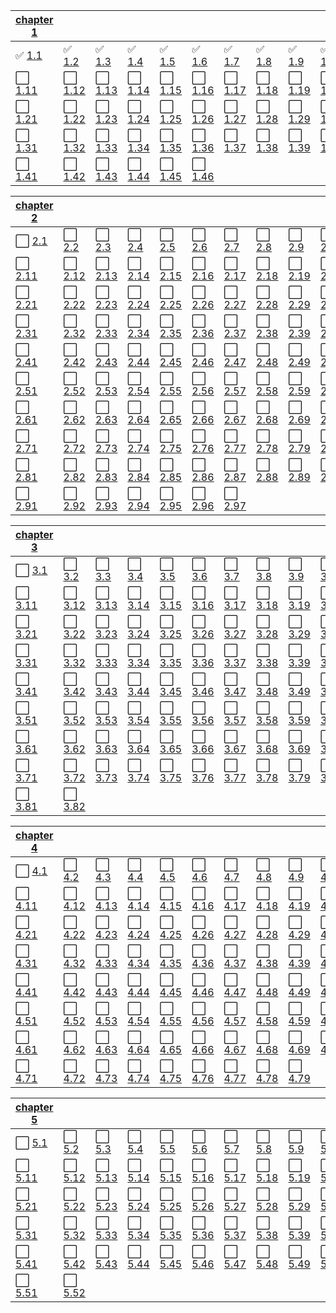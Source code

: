 | [chapter 1](./chapter1/) |   |   |   |   |   |   |   |   |    |
|---|---|---|---|---|---|---|---|---|----|
| :white_check_mark: [1.1](./chapter1/1-1.scm) | :white_check_mark: [1.2](./chapter1/1-2.scm) | :white_check_mark: [1.3](./chapter1/1-3.scm) | :white_check_mark: [1.4](./chapter1/1-4.scm) | :white_check_mark: [1.5](./chapter1/1-5.scm) | :white_check_mark: [1.6](./chapter1/1-6.scm) | :white_check_mark: [1.7](./chapter1/1-7.scm) | :white_check_mark: [1.8](./chapter1/1-8.scm) | :white_check_mark: [1.9](./chapter1/1-9.scm) | :white_check_mark: [1.10](./chapter1/1-10.scm) |
| :white_large_square: [1.11](./chapter1/1-11.scm) | :white_large_square: [1.12](./chapter1/1-12.scm) | :white_large_square: [1.13](./chapter1/1-13.scm) | :white_large_square: [1.14](./chapter1/1-14.scm) | :white_large_square: [1.15](./chapter1/1-15.scm) | :white_large_square: [1.16](./chapter1/1-16.scm) | :white_large_square: [1.17](./chapter1/1-17.scm) | :white_large_square: [1.18](./chapter1/1-18.scm) | :white_large_square: [1.19](./chapter1/1-19.scm) | :white_large_square: [1.20](./chapter1/1-20.scm) |
| :white_large_square: [1.21](./chapter1/1-21.scm) | :white_large_square: [1.22](./chapter1/1-22.scm) | :white_large_square: [1.23](./chapter1/1-23.scm) | :white_large_square: [1.24](./chapter1/1-24.scm) | :white_large_square: [1.25](./chapter1/1-25.scm) | :white_large_square: [1.26](./chapter1/1-26.scm) | :white_large_square: [1.27](./chapter1/1-27.scm) | :white_large_square: [1.28](./chapter1/1-28.scm) | :white_large_square: [1.29](./chapter1/1-29.scm) | :white_large_square: [1.30](./chapter1/1-30.scm) |
| :white_large_square: [1.31](./chapter1/1-31.scm) | :white_large_square: [1.32](./chapter1/1-32.scm) | :white_large_square: [1.33](./chapter1/1-33.scm) | :white_large_square: [1.34](./chapter1/1-34.scm) | :white_large_square: [1.35](./chapter1/1-35.scm) | :white_large_square: [1.36](./chapter1/1-36.scm) | :white_large_square: [1.37](./chapter1/1-37.scm) | :white_large_square: [1.38](./chapter1/1-38.scm) | :white_large_square: [1.39](./chapter1/1-39.scm) | :white_large_square: [1.40](./chapter1/1-40.scm) |
| :white_large_square: [1.41](./chapter1/1-41.scm) | :white_large_square: [1.42](./chapter1/1-42.scm) | :white_large_square: [1.43](./chapter1/1-43.scm) | :white_large_square: [1.44](./chapter1/1-44.scm) | :white_large_square: [1.45](./chapter1/1-45.scm) | :white_large_square: [1.46](./chapter1/1-46.scm) |

| [chapter 2](./chapter2/) |   |   |   |   |   |   |   |   |    |
|---|---|---|---|---|---|---|---|---|----|
| :white_large_square: [2.1](./chapter2/2-1.scm) | :white_large_square: [2.2](./chapter2/2-2.scm) | :white_large_square: [2.3](./chapter2/2-3.scm) | :white_large_square: [2.4](./chapter2/2-4.scm) | :white_large_square: [2.5](./chapter2/2-5.scm) | :white_large_square: [2.6](./chapter2/2-6.scm) | :white_large_square: [2.7](./chapter2/2-7.scm) | :white_large_square: [2.8](./chapter2/2-8.scm) | :white_large_square: [2.9](./chapter2/2-9.scm) | :white_large_square: [2.10](./chapter2/2-10.scm) |
| :white_large_square: [2.11](./chapter2/2-11.scm) | :white_large_square: [2.12](./chapter2/2-12.scm) | :white_large_square: [2.13](./chapter2/2-13.scm) | :white_large_square: [2.14](./chapter2/2-14.scm) | :white_large_square: [2.15](./chapter2/2-15.scm) | :white_large_square: [2.16](./chapter2/2-16.scm) | :white_large_square: [2.17](./chapter2/2-17.scm) | :white_large_square: [2.18](./chapter2/2-18.scm) | :white_large_square: [2.19](./chapter2/2-19.scm) | :white_large_square: [2.20](./chapter2/2-20.scm) |
| :white_large_square: [2.21](./chapter2/2-21.scm) | :white_large_square: [2.22](./chapter2/2-22.scm) | :white_large_square: [2.23](./chapter2/2-23.scm) | :white_large_square: [2.24](./chapter2/2-24.scm) | :white_large_square: [2.25](./chapter2/2-25.scm) | :white_large_square: [2.26](./chapter2/2-26.scm) | :white_large_square: [2.27](./chapter2/2-27.scm) | :white_large_square: [2.28](./chapter2/2-28.scm) | :white_large_square: [2.29](./chapter2/2-29.scm) | :white_large_square: [2.30](./chapter2/2-30.scm) |
| :white_large_square: [2.31](./chapter2/2-31.scm) | :white_large_square: [2.32](./chapter2/2-32.scm) | :white_large_square: [2.33](./chapter2/2-33.scm) | :white_large_square: [2.34](./chapter2/2-34.scm) | :white_large_square: [2.35](./chapter2/2-35.scm) | :white_large_square: [2.36](./chapter2/2-36.scm) | :white_large_square: [2.37](./chapter2/2-37.scm) | :white_large_square: [2.38](./chapter2/2-38.scm) | :white_large_square: [2.39](./chapter2/2-39.scm) | :white_large_square: [2.40](./chapter2/2-40.scm) |
| :white_large_square: [2.41](./chapter2/2-41.scm) | :white_large_square: [2.42](./chapter2/2-42.scm) | :white_large_square: [2.43](./chapter2/2-43.scm) | :white_large_square: [2.44](./chapter2/2-44.scm) | :white_large_square: [2.45](./chapter2/2-45.scm) | :white_large_square: [2.46](./chapter2/2-46.scm) | :white_large_square: [2.47](./chapter2/2-47.scm) | :white_large_square: [2.48](./chapter2/2-48.scm) | :white_large_square: [2.49](./chapter2/2-49.scm) | :white_large_square: [2.50](./chapter2/2-50.scm) |
| :white_large_square: [2.51](./chapter2/2-51.scm) | :white_large_square: [2.52](./chapter2/2-52.scm) | :white_large_square: [2.53](./chapter2/2-53.scm) | :white_large_square: [2.54](./chapter2/2-54.scm) | :white_large_square: [2.55](./chapter2/2-55.scm) | :white_large_square: [2.56](./chapter2/2-56.scm) | :white_large_square: [2.57](./chapter2/2-57.scm) | :white_large_square: [2.58](./chapter2/2-58.scm) | :white_large_square: [2.59](./chapter2/2-59.scm) | :white_large_square: [2.60](./chapter2/2-60.scm) |
| :white_large_square: [2.61](./chapter2/2-61.scm) | :white_large_square: [2.62](./chapter2/2-62.scm) | :white_large_square: [2.63](./chapter2/2-63.scm) | :white_large_square: [2.64](./chapter2/2-64.scm) | :white_large_square: [2.65](./chapter2/2-65.scm) | :white_large_square: [2.66](./chapter2/2-66.scm) | :white_large_square: [2.67](./chapter2/2-67.scm) | :white_large_square: [2.68](./chapter2/2-68.scm) | :white_large_square: [2.69](./chapter2/2-69.scm) | :white_large_square: [2.70](./chapter2/2-70.scm) |
| :white_large_square: [2.71](./chapter2/2-71.scm) | :white_large_square: [2.72](./chapter2/2-72.scm) | :white_large_square: [2.73](./chapter2/2-73.scm) | :white_large_square: [2.74](./chapter2/2-74.scm) | :white_large_square: [2.75](./chapter2/2-75.scm) | :white_large_square: [2.76](./chapter2/2-76.scm) | :white_large_square: [2.77](./chapter2/2-77.scm) | :white_large_square: [2.78](./chapter2/2-78.scm) | :white_large_square: [2.79](./chapter2/2-79.scm) | :white_large_square: [2.80](./chapter2/2-80.scm) |
| :white_large_square: [2.81](./chapter2/2-81.scm) | :white_large_square: [2.82](./chapter2/2-82.scm) | :white_large_square: [2.83](./chapter2/2-83.scm) | :white_large_square: [2.84](./chapter2/2-84.scm) | :white_large_square: [2.85](./chapter2/2-85.scm) | :white_large_square: [2.86](./chapter2/2-86.scm) | :white_large_square: [2.87](./chapter2/2-87.scm) | :white_large_square: [2.88](./chapter2/2-88.scm) | :white_large_square: [2.89](./chapter2/2-89.scm) | :white_large_square: [2.90](./chapter2/2-90.scm) |
| :white_large_square: [2.91](./chapter2/2-91.scm) | :white_large_square: [2.92](./chapter2/2-92.scm) | :white_large_square: [2.93](./chapter2/2-93.scm) | :white_large_square: [2.94](./chapter2/2-94.scm) | :white_large_square: [2.95](./chapter2/2-95.scm) | :white_large_square: [2.96](./chapter2/2-96.scm) | :white_large_square: [2.97](./chapter2/2-97.scm) |

| [chapter 3](./chapter3/) |   |   |   |   |   |   |   |   |    |
|---|---|---|---|---|---|---|---|---|----|
| :white_large_square: [3.1](./chapter3/3-1.scm) | :white_large_square: [3.2](./chapter3/3-2.scm) | :white_large_square: [3.3](./chapter3/3-3.scm) | :white_large_square: [3.4](./chapter3/3-4.scm) | :white_large_square: [3.5](./chapter3/3-5.scm) | :white_large_square: [3.6](./chapter3/3-6.scm) | :white_large_square: [3.7](./chapter3/3-7.scm) | :white_large_square: [3.8](./chapter3/3-8.scm) | :white_large_square: [3.9](./chapter3/3-9.scm) | :white_large_square: [3.10](./chapter3/3-10.scm) |
| :white_large_square: [3.11](./chapter3/3-11.scm) | :white_large_square: [3.12](./chapter3/3-12.scm) | :white_large_square: [3.13](./chapter3/3-13.scm) | :white_large_square: [3.14](./chapter3/3-14.scm) | :white_large_square: [3.15](./chapter3/3-15.scm) | :white_large_square: [3.16](./chapter3/3-16.scm) | :white_large_square: [3.17](./chapter3/3-17.scm) | :white_large_square: [3.18](./chapter3/3-18.scm) | :white_large_square: [3.19](./chapter3/3-19.scm) | :white_large_square: [3.20](./chapter3/3-20.scm) |
| :white_large_square: [3.21](./chapter3/3-21.scm) | :white_large_square: [3.22](./chapter3/3-22.scm) | :white_large_square: [3.23](./chapter3/3-23.scm) | :white_large_square: [3.24](./chapter3/3-24.scm) | :white_large_square: [3.25](./chapter3/3-25.scm) | :white_large_square: [3.26](./chapter3/3-26.scm) | :white_large_square: [3.27](./chapter3/3-27.scm) | :white_large_square: [3.28](./chapter3/3-28.scm) | :white_large_square: [3.29](./chapter3/3-29.scm) | :white_large_square: [3.30](./chapter3/3-30.scm) |
| :white_large_square: [3.31](./chapter3/3-31.scm) | :white_large_square: [3.32](./chapter3/3-32.scm) | :white_large_square: [3.33](./chapter3/3-33.scm) | :white_large_square: [3.34](./chapter3/3-34.scm) | :white_large_square: [3.35](./chapter3/3-35.scm) | :white_large_square: [3.36](./chapter3/3-36.scm) | :white_large_square: [3.37](./chapter3/3-37.scm) | :white_large_square: [3.38](./chapter3/3-38.scm) | :white_large_square: [3.39](./chapter3/3-39.scm) | :white_large_square: [3.40](./chapter3/3-40.scm) |
| :white_large_square: [3.41](./chapter3/3-41.scm) | :white_large_square: [3.42](./chapter3/3-42.scm) | :white_large_square: [3.43](./chapter3/3-43.scm) | :white_large_square: [3.44](./chapter3/3-44.scm) | :white_large_square: [3.45](./chapter3/3-45.scm) | :white_large_square: [3.46](./chapter3/3-46.scm) | :white_large_square: [3.47](./chapter3/3-47.scm) | :white_large_square: [3.48](./chapter3/3-48.scm) | :white_large_square: [3.49](./chapter3/3-49.scm) | :white_large_square: [3.50](./chapter3/3-50.scm) |
| :white_large_square: [3.51](./chapter3/3-51.scm) | :white_large_square: [3.52](./chapter3/3-52.scm) | :white_large_square: [3.53](./chapter3/3-53.scm) | :white_large_square: [3.54](./chapter3/3-54.scm) | :white_large_square: [3.55](./chapter3/3-55.scm) | :white_large_square: [3.56](./chapter3/3-56.scm) | :white_large_square: [3.57](./chapter3/3-57.scm) | :white_large_square: [3.58](./chapter3/3-58.scm) | :white_large_square: [3.59](./chapter3/3-59.scm) | :white_large_square: [3.60](./chapter3/3-60.scm) |
| :white_large_square: [3.61](./chapter3/3-61.scm) | :white_large_square: [3.62](./chapter3/3-62.scm) | :white_large_square: [3.63](./chapter3/3-63.scm) | :white_large_square: [3.64](./chapter3/3-64.scm) | :white_large_square: [3.65](./chapter3/3-65.scm) | :white_large_square: [3.66](./chapter3/3-66.scm) | :white_large_square: [3.67](./chapter3/3-67.scm) | :white_large_square: [3.68](./chapter3/3-68.scm) | :white_large_square: [3.69](./chapter3/3-69.scm) | :white_large_square: [3.70](./chapter3/3-70.scm) |
| :white_large_square: [3.71](./chapter3/3-71.scm) | :white_large_square: [3.72](./chapter3/3-72.scm) | :white_large_square: [3.73](./chapter3/3-73.scm) | :white_large_square: [3.74](./chapter3/3-74.scm) | :white_large_square: [3.75](./chapter3/3-75.scm) | :white_large_square: [3.76](./chapter3/3-76.scm) | :white_large_square: [3.77](./chapter3/3-77.scm) | :white_large_square: [3.78](./chapter3/3-78.scm) | :white_large_square: [3.79](./chapter3/3-79.scm) | :white_large_square: [3.80](./chapter3/3-80.scm) |
| :white_large_square: [3.81](./chapter3/3-81.scm) | :white_large_square: [3.82](./chapter3/3-82.scm) |

| [chapter 4](./chapter4/) |   |   |   |   |   |   |   |   |    |
|---|---|---|---|---|---|---|---|---|----|
| :white_large_square: [4.1](./chapter4/4-1.scm) | :white_large_square: [4.2](./chapter4/4-2.scm) | :white_large_square: [4.3](./chapter4/4-3.scm) | :white_large_square: [4.4](./chapter4/4-4.scm) | :white_large_square: [4.5](./chapter4/4-5.scm) | :white_large_square: [4.6](./chapter4/4-6.scm) | :white_large_square: [4.7](./chapter4/4-7.scm) | :white_large_square: [4.8](./chapter4/4-8.scm) | :white_large_square: [4.9](./chapter4/4-9.scm) | :white_large_square: [4.10](./chapter4/4-10.scm) |
| :white_large_square: [4.11](./chapter4/4-11.scm) | :white_large_square: [4.12](./chapter4/4-12.scm) | :white_large_square: [4.13](./chapter4/4-13.scm) | :white_large_square: [4.14](./chapter4/4-14.scm) | :white_large_square: [4.15](./chapter4/4-15.scm) | :white_large_square: [4.16](./chapter4/4-16.scm) | :white_large_square: [4.17](./chapter4/4-17.scm) | :white_large_square: [4.18](./chapter4/4-18.scm) | :white_large_square: [4.19](./chapter4/4-19.scm) | :white_large_square: [4.20](./chapter4/4-20.scm) |
| :white_large_square: [4.21](./chapter4/4-21.scm) | :white_large_square: [4.22](./chapter4/4-22.scm) | :white_large_square: [4.23](./chapter4/4-23.scm) | :white_large_square: [4.24](./chapter4/4-24.scm) | :white_large_square: [4.25](./chapter4/4-25.scm) | :white_large_square: [4.26](./chapter4/4-26.scm) | :white_large_square: [4.27](./chapter4/4-27.scm) | :white_large_square: [4.28](./chapter4/4-28.scm) | :white_large_square: [4.29](./chapter4/4-29.scm) | :white_large_square: [4.30](./chapter4/4-30.scm) |
| :white_large_square: [4.31](./chapter4/4-31.scm) | :white_large_square: [4.32](./chapter4/4-32.scm) | :white_large_square: [4.33](./chapter4/4-33.scm) | :white_large_square: [4.34](./chapter4/4-34.scm) | :white_large_square: [4.35](./chapter4/4-35.scm) | :white_large_square: [4.36](./chapter4/4-36.scm) | :white_large_square: [4.37](./chapter4/4-37.scm) | :white_large_square: [4.38](./chapter4/4-38.scm) | :white_large_square: [4.39](./chapter4/4-39.scm) | :white_large_square: [4.40](./chapter4/4-40.scm) |
| :white_large_square: [4.41](./chapter4/4-41.scm) | :white_large_square: [4.42](./chapter4/4-42.scm) | :white_large_square: [4.43](./chapter4/4-43.scm) | :white_large_square: [4.44](./chapter4/4-44.scm) | :white_large_square: [4.45](./chapter4/4-45.scm) | :white_large_square: [4.46](./chapter4/4-46.scm) | :white_large_square: [4.47](./chapter4/4-47.scm) | :white_large_square: [4.48](./chapter4/4-48.scm) | :white_large_square: [4.49](./chapter4/4-49.scm) | :white_large_square: [4.50](./chapter4/4-50.scm) |
| :white_large_square: [4.51](./chapter4/4-51.scm) | :white_large_square: [4.52](./chapter4/4-52.scm) | :white_large_square: [4.53](./chapter4/4-53.scm) | :white_large_square: [4.54](./chapter4/4-54.scm) | :white_large_square: [4.55](./chapter4/4-55.scm) | :white_large_square: [4.56](./chapter4/4-56.scm) | :white_large_square: [4.57](./chapter4/4-57.scm) | :white_large_square: [4.58](./chapter4/4-58.scm) | :white_large_square: [4.59](./chapter4/4-59.scm) | :white_large_square: [4.60](./chapter4/4-60.scm) |
| :white_large_square: [4.61](./chapter4/4-61.scm) | :white_large_square: [4.62](./chapter4/4-62.scm) | :white_large_square: [4.63](./chapter4/4-63.scm) | :white_large_square: [4.64](./chapter4/4-64.scm) | :white_large_square: [4.65](./chapter4/4-65.scm) | :white_large_square: [4.66](./chapter4/4-66.scm) | :white_large_square: [4.67](./chapter4/4-67.scm) | :white_large_square: [4.68](./chapter4/4-68.scm) | :white_large_square: [4.69](./chapter4/4-69.scm) | :white_large_square: [4.70](./chapter4/4-70.scm) |
| :white_large_square: [4.71](./chapter4/4-71.scm) | :white_large_square: [4.72](./chapter4/4-72.scm) | :white_large_square: [4.73](./chapter4/4-73.scm) | :white_large_square: [4.74](./chapter4/4-74.scm) | :white_large_square: [4.75](./chapter4/4-75.scm) | :white_large_square: [4.76](./chapter4/4-76.scm) | :white_large_square: [4.77](./chapter4/4-77.scm) | :white_large_square: [4.78](./chapter4/4-78.scm) | :white_large_square: [4.79](./chapter4/4-79.scm) |

| [chapter 5](./chapter5/) |   |   |   |   |   |   |   |   |    |
|---|---|---|---|---|---|---|---|---|----|
| :white_large_square: [5.1](./chapter5/5-1.scm) | :white_large_square: [5.2](./chapter5/5-2.scm) | :white_large_square: [5.3](./chapter5/5-3.scm) | :white_large_square: [5.4](./chapter5/5-4.scm) | :white_large_square: [5.5](./chapter5/5-5.scm) | :white_large_square: [5.6](./chapter5/5-6.scm) | :white_large_square: [5.7](./chapter5/5-7.scm) | :white_large_square: [5.8](./chapter5/5-8.scm) | :white_large_square: [5.9](./chapter5/5-9.scm) | :white_large_square: [5.10](./chapter5/5-10.scm) |
| :white_large_square: [5.11](./chapter5/5-11.scm) | :white_large_square: [5.12](./chapter5/5-12.scm) | :white_large_square: [5.13](./chapter5/5-13.scm) | :white_large_square: [5.14](./chapter5/5-14.scm) | :white_large_square: [5.15](./chapter5/5-15.scm) | :white_large_square: [5.16](./chapter5/5-16.scm) | :white_large_square: [5.17](./chapter5/5-17.scm) | :white_large_square: [5.18](./chapter5/5-18.scm) | :white_large_square: [5.19](./chapter5/5-19.scm) | :white_large_square: [5.20](./chapter5/5-20.scm) |
| :white_large_square: [5.21](./chapter5/5-21.scm) | :white_large_square: [5.22](./chapter5/5-22.scm) | :white_large_square: [5.23](./chapter5/5-23.scm) | :white_large_square: [5.24](./chapter5/5-24.scm) | :white_large_square: [5.25](./chapter5/5-25.scm) | :white_large_square: [5.26](./chapter5/5-26.scm) | :white_large_square: [5.27](./chapter5/5-27.scm) | :white_large_square: [5.28](./chapter5/5-28.scm) | :white_large_square: [5.29](./chapter5/5-29.scm) | :white_large_square: [5.30](./chapter5/5-30.scm) |
| :white_large_square: [5.31](./chapter5/5-31.scm) | :white_large_square: [5.32](./chapter5/5-32.scm) | :white_large_square: [5.33](./chapter5/5-33.scm) | :white_large_square: [5.34](./chapter5/5-34.scm) | :white_large_square: [5.35](./chapter5/5-35.scm) | :white_large_square: [5.36](./chapter5/5-36.scm) | :white_large_square: [5.37](./chapter5/5-37.scm) | :white_large_square: [5.38](./chapter5/5-38.scm) | :white_large_square: [5.39](./chapter5/5-39.scm) | :white_large_square: [5.40](./chapter5/5-40.scm) |
| :white_large_square: [5.41](./chapter5/5-41.scm) | :white_large_square: [5.42](./chapter5/5-42.scm) | :white_large_square: [5.43](./chapter5/5-43.scm) | :white_large_square: [5.44](./chapter5/5-44.scm) | :white_large_square: [5.45](./chapter5/5-45.scm) | :white_large_square: [5.46](./chapter5/5-46.scm) | :white_large_square: [5.47](./chapter5/5-47.scm) | :white_large_square: [5.48](./chapter5/5-48.scm) | :white_large_square: [5.49](./chapter5/5-49.scm) | :white_large_square: [5.50](./chapter5/5-50.scm) |
| :white_large_square: [5.51](./chapter5/5-51.scm) | :white_large_square: [5.52](./chapter5/5-52.scm) |
